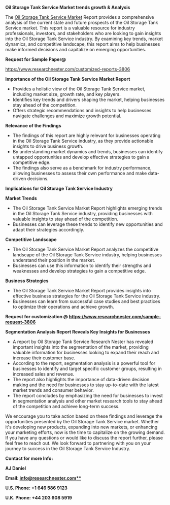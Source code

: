 ﻿<a name="_hlk169704084"></a><a name="_hlk168649135"></a><a name="_hlk167721000"></a>**Oil Storage Tank Service Market trends growth & Analysis**

The [Oil Storage Tank Service Market](https://www.researchnester.com/reports/oil-storage-tank-service-market/3806) Report provides a comprehensive analysis of the current state and future prospects of the Oil Storage Tank Service market. This report is a valuable resource for industry professionals, investors, and stakeholders who are looking to gain insights into the Oil Storage Tank Service industry. By examining key trends, market dynamics, and competitive landscape, this report aims to help businesses make informed decisions and capitalize on emerging opportunities.

**Request for Sample Paper@**

<https://www.researchnester.com/customized-reports-3806>

**Importance of the Oil Storage Tank Service Market Report**

- Provides a holistic view of the Oil Storage Tank Service market, including market size, growth rate, and key players.
- Identifies key trends and drivers shaping the market, helping businesses stay ahead of the competition.
- Offers strategic recommendations and insights to help businesses navigate challenges and maximize growth potential.

**Relevance of the Findings**	

- The findings of this report are highly relevant for businesses operating in the Oil Storage Tank Service industry, as they provide actionable insights to drive business growth.
- By understanding market dynamics and trends, businesses can identify untapped opportunities and develop effective strategies to gain a competitive edge.
- The findings also serve as a benchmark for industry performance, allowing businesses to assess their own performance and make data-driven decisions.

**Implications for Oil Storage Tank Service  Industry**

**Market Trends**

- The Oil Storage Tank Service Market Report highlights emerging trends in the Oil Storage Tank Service industry, providing businesses with valuable insights to stay ahead of the competition.
- Businesses can leverage these trends to identify new opportunities and adapt their strategies accordingly.

**Competitive Landscape**

- The Oil Storage Tank Service Market Report analyzes the competitive landscape of the Oil Storage Tank Service industry, helping businesses understand their position in the market.
- Businesses can use this information to identify their strengths and weaknesses and develop strategies to gain a competitive edge.

**Business Strategies**

- The Oil Storage Tank Service Market Report provides insights into effective business strategies for the Oil Storage Tank Service industry.
- Businesses can learn from successful case studies and best practices to optimize their operations and achieve growth.

**Request for customization @ <https://www.researchnester.com/sample-request-3806>**

**Segmentation Analysis Report Reveals Key Insights for Businesses**

- A report by Oil Storage Tank Service Research Nester has revealed important insights into the segmentation of the market, providing valuable information for businesses looking to expand their reach and increase their customer base.
- According to the report, segmentation analysis is a powerful tool for businesses to identify and target specific customer groups, resulting in increased sales and revenue.
- The report also highlights the importance of data-driven decision making and the need for businesses to stay up-to-date with the latest market trends and consumer behavior.
- The report concludes by emphasizing the need for businesses to invest in segmentation analysis and other market research tools to stay ahead of the competition and achieve long-term success.

We encourage you to take action based on these findings and leverage the opportunities presented by the Oil Storage Tank Service market. Whether it's developing new products, expanding into new markets, or enhancing your marketing efforts, now is the time to capitalize on the growing demand. If you have any questions or would like to discuss the report further, please feel free to reach out. We look forward to partnering with you on your journey to success in the Oil Storage Tank Service Industry.

**Contact for more Info:**

**AJ Daniel**

**Email: [info@researchnester.com**](mailto:info@researchnester.com "mailto:info@researchnester.com")**

**U.S. Phone: +1 646 586 9123**

**U.K. Phone: +44 203 608 5919**



